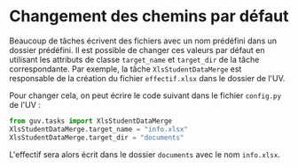 # Changement des chemins par défaut

Beaucoup de tâches écrivent des fichiers avec un nom prédéfini dans un
dossier prédéfini. Il est possible de changer ces valeurs par défaut en
utilisant les attributs de classe `target_name` et `target_dir` de
la tâche correspondante. Par exemple, la tâche `XlsStudentDataMerge`
est responsable de la création du fichier `effectif.xlsx` dans le
dossier de l'UV.

Pour changer cela, on peut écrire le code suivant dans le fichier
`config.py` de l'UV :

```python
from guv.tasks import XlsStudentDataMerge
XlsStudentDataMerge.target_name = "info.xlsx"
XlsStudentDataMerge.target_dir = "documents"
```

L'effectif sera alors écrit dans le dossier `documents` avec le nom
`info.xlsx`.
